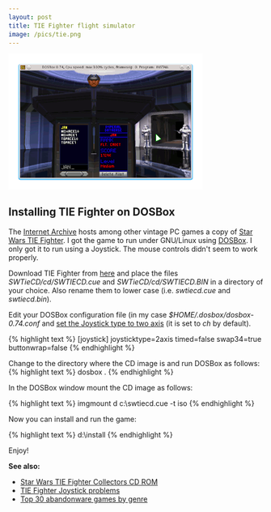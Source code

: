 ```yaml
---
layout: post
title: TIE Fighter flight simulator
image: /pics/tie.png
---
```


<span class="center"><a href="/pics/tie.png" alt="TIE Fighter"><img src="/pics/tie.png" width="384" alt="TIE Fighter"/></a></span>

<h2>Installing TIE Fighter on DOSBox</h2>

The [Internet Archive][archive] hosts among other vintage PC games a copy of [Star Wars TIE Fighter][cdrom].
I got the game to run under GNU/Linux using [DOSBox][dosbox]. I only got it to run using a Joystick.
The mouse controls didn't seem to work properly.

Download TIE Fighter from [here][cdrom] and place the files *SWTieCD/cd/SWTIECD.cue* and *SWTieCD/cd/SWTIECD.BIN* in a directory of your choice.
Also rename them to lower case (i.e. *swtiecd.cue* and *swtiecd.bin*).

Edit your DOSBox configuration file (in my case *$HOME/.dosbox/dosbox-0.74.conf* and [set the Joystick type to two axis][vogons] (it is set to *ch* by default).

{% highlight text %}
[joystick]
joysticktype=2axis
timed=false
swap34=true
buttonwrap=false
{% endhighlight %}

Change to the directory where the CD image is and run DOSBox as follows:
{% highlight text %}
dosbox .
{% endhighlight %}

In the DOSBox window mount the CD image as follows:

{% highlight text %}
imgmount d c:\swtiecd.cue -t iso
{% endhighlight %}

Now you can install and run the game:

{% highlight text %}
d:\install
{% endhighlight %}

Enjoy!

**See also:**

* [Star Wars TIE Fighter Collectors CD ROM][archive]
* [TIE Fighter Joystick problems][vogons]
* [Top 30 abandonware games by genre][best]

[archive]: https://archive.org/
[dosbox]: http://www.dosbox.com/
[img]: https://www.dosbox.com/wiki/IMGMOUNT
[cdrom]: https://archive.org/details/msdos_Star_Wars_TIE_Fighter_Collectors_CD-ROM_1995
[vogons]: http://www.vogons.org/viewtopic.php?t=15318
[best]: http://www.abandonwaredos.com/best-retro-games.php
